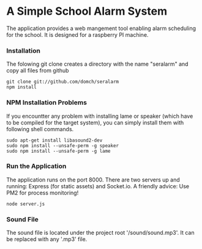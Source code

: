 # A Simple School Alarm System
The application provides a web mangement tool enabling alarm scheduling for the school. It is designed for a raspberry PI machine.


### Installation
The folowing git clone creates a directory with the name "seralarm" and copy all files from github
```shell
git clone git://github.com/domch/seralarm
npm install
```

### NPM Installation Problems
If you encountter any problem with installing lame or speaker (which have to be compiled for the target system), you can simply install them with following shell commands.
```shell
sudo apt-get install libasound2-dev
sudo npm install --unsafe-perm -g speaker
sudo npm install --unsafe-perm -g lame
```

### Run the Application
The application runs on the port 8000. There are two servers up and running: Express (for static assets) and Socket.io.
A friendly advice: Use PM2 for process monitoring!
```shell
node server.js
```

### Sound File
The sound file is located under the project root '/sound/sound.mp3'. It can be replaced with any '.mp3' file.
